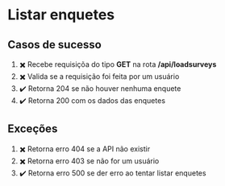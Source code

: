 # Listar enquetes

## Casos de sucesso
1. :heavy_multiplication_x: Recebe requisiçõa do tipo **GET** na rota **/api/loadsurveys**
1. :heavy_multiplication_x: Valida se a requisição foi feita por um usuário
1. :heavy_check_mark: Retorna 204 se não houver nenhuma enquete
1. :heavy_check_mark: Retorna 200 com os dados das enquetes

## Exceções 
1. :heavy_multiplication_x: Retorna erro 404 se a API não existir
1. :heavy_multiplication_x: Retorna erro 403 se não for um usuário
1. :heavy_check_mark: Retorna erro 500 se der erro ao tentar listar enquetes